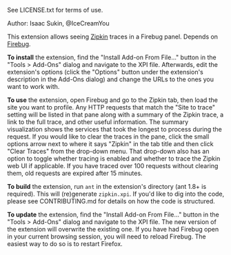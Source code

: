 See LICENSE.txt for terms of use.

Author: Isaac Sukin, @IceCreamYou

This extension allows seeing
[Zipkin](https://github.com/twitter/zipkin) traces in a Firebug panel.
Depends on [Firebug](https://getfirebug.com/).

**To install** the extension, find the "Install Add-on From File..." button in
the "Tools > Add-Ons" dialog and navigate to the XPI file. Afterwards, edit the
extension's options (click the "Options" button under the extension's
description in the Add-Ons dialog) and change the URLs to the ones you want
to work with.

**To use** the extension, open Firebug and go to the Zipkin tab, then load the
site you want to profile. Any HTTP requests that match the "Site to trace"
setting will be listed in that pane along with a summary of the Zipkin trace, a
link to the full trace, and other useful information. The summary visualization
shows the services that took the longest to process during the request. If you
would like to clear the traces in the pane, click the small options arrow next
to where it says "Zipkin" in the tab title and then click "Clear Traces" from
the drop-down menu. That drop-down also has an option to toggle whether tracing
is enabled and whether to trace the Zipkin web UI if applicable. If you have
traced over 100 requests without clearing them, old requests are expired after
15 minutes.

**To build** the extension, run `ant` in the extension's directory (ant 1.8+ is
required). This will (re)generate `zipkin.xpi`. If you'd like to dig into the
code, please see CONTRIBUTING.md for details on how the code is structured.

**To update** the extension, find the "Install Add-on From File..." button in
the "Tools > Add-Ons" dialog and navigate to the XPI file. The new version of
the extension will overwrite the existing one. If you have had Firebug open in
your current browsing session, you will need to reload Firebug. The easiest way
to do so is to restart Firefox.

